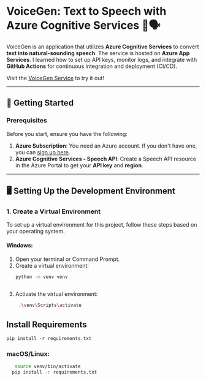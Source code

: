 # VoiceGen: Text to Speech with Azure Cognitive Services 🎤🗣️

VoiceGen is an application that utilizes **Azure Cognitive Services** to convert **text into natural-sounding speech**. The service is hosted on **Azure App Services**. I learned how to set up API keys, monitor logs, and integrate with **GitHub Actions** for continuous integration and deployment (CI/CD).

Visit the [VoiceGen Service](https://voicegen.azurewebsites.net/) to try it out!

---

## 🚀 Getting Started

### Prerequisites

Before you start, ensure you have the following:

1. **Azure Subscription**: You need an Azure account. If you don't have one, you can [sign up here](https://azure.microsoft.com/en-us/free/).
2. **Azure Cognitive Services - Speech API**: Create a Speech API resource in the Azure Portal to get your **API key** and **region**.

---

## 🖥️ Setting Up the Development Environment

### 1. Create a Virtual Environment

To set up a virtual environment for this project, follow these steps based on your operating system.

#### **Windows:**

1. Open your terminal or Command Prompt.
2. Create a virtual environment:
   ```bash
   python -m venv venv
  

3. Activate the virtual environment:
   ``` bash
    .\venv\Scripts\activate
  ## Install Requirements
    pip install -r requirements.txt
### **macOS/Linux:**
  ``` bash
     source venv/bin/activate
    pip install -r requirements.txt

     
